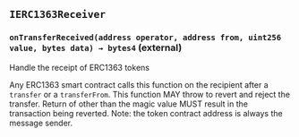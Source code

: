 ## `IERC1363Receiver`






### `onTransferReceived(address operator, address from, uint256 value, bytes data) → bytes4` (external)

Handle the receipt of ERC1363 tokens


Any ERC1363 smart contract calls this function on the recipient
after a `transfer` or a `transferFrom`. This function MAY throw to revert and reject the
transfer. Return of other than the magic value MUST result in the
transaction being reverted.
Note: the token contract address is always the message sender.





